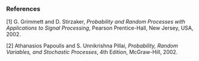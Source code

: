 ### References
[1] G. Grimmett and D. Stirzaker, *Probability and Random Processes with Applications to Signal Processing*, Pearson Prentice-Hall, New Jersey, USA, 2002.

[2] Athanasios Papoulis and S. Unnikrishna Pillai, *Probability, Random Variables, and Stochastic Processes*, 4th Edition, McGraw-Hill, 2002.